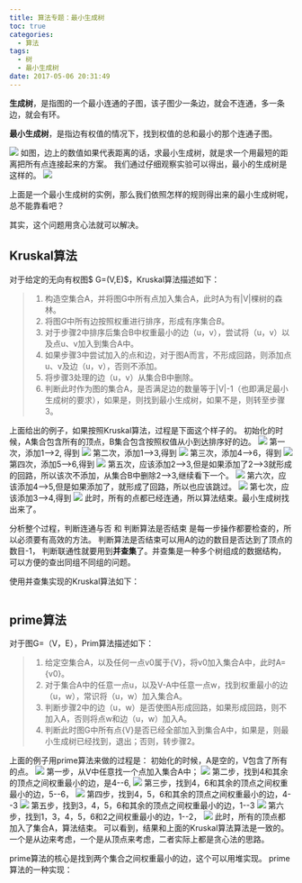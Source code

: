 ```yaml
---
title: 算法专题：最小生成树
toc: true
categories:
  - 算法
tags:
  - 树
  - 最小生成树
date: 2017-05-06 20:31:49
---
```

**生成树**，是指图的一个最小连通的子图，该子图少一条边，就会不连通，多一条边，就会有环。

**最小生成树**，是指边有权值的情况下，找到权值的总和最小的那个连通子图。

<!--more -->
![](2017-05-06_205228.png)
如图，边上的数值如果代表距离的话，求最小生成树，就是求一个用最短的距离把所有点连接起来的方案。 我们通过仔细观察实验可以得出，最小的生成树是这样的。
![](2017-05-06_205542.png)

上面是一个最小生成树的实例，那么我们依照怎样的规则得出来的最小生成树呢，总不能靠看吧？

其实，这个问题用贪心法就可以解决。

## Kruskal算法
对于给定的无向有权图$ G=(V,E)$，Kruskal算法描述如下：
> 1. 构造空集合A，并将图G中所有点加入集合A，此时A为有|V|棵树的森林。
> 2. 将图$G$中所有边按照权重进行排序，形成有序集合$B$。
> 3. 对于步骤2中排序后集合B中权重最小的边（u，v），尝试将（u，v）以及点u、v加入到集合A中。
> 4. 如果步骤3中尝试加入的点和边，对于图A而言，不形成回路，则添加点u、v及边（u，v），否则不添加。
> 5. 将步骤3处理的边（u，v）从集合B中删除。
> 6. 判断此时作为图的集合A，是否满足边的数量等于|V|-1（也即满足最小生成树的要求），如果是，则找到最小生成树，如果不是，则转至步骤3。

上面给出的例子，如果按照Kruskal算法，过程是下面这个样子的。
初始化的时候，A集合包含所有的顶点，B集合包含按照权值从小到达排序好的边。
![](2017-05-06_213033.png)
第一次，添加1-->2, 得到
![](2017-05-06_213448.png)
第二次，添加1-->3,得到
![](2017-05-06_213627.png)
第三次，添加4-->6，得到
![](2017-05-06_213729.png)
第四次，添加5-->6,得到
![](2017-05-06_213957.png)
第五次，应该添加2-->3,但是如果添加了2-->3就形成的回路，所以该次不添加，从集合B中删除2-->3,继续看下一个。
![](2017-05-06_214218.png)
第六次，应该添加4-->5,但是如果添加了，就形成了回路，所以也应该跳过。
![](2017-05-06_214327.png)
第七次，应该添加3-->4,得到
![](2017-05-06_214435.png)
此时，所有的点都已经连通，所以算法结束。最小生成树找出来了。

分析整个过程，判断连通与否 和 判断算法是否结束 是每一步操作都要检查的，所以必须要有高效的方法。 判断算法是否结束可以用A的边的数目是否达到了顶点的数目-1， 判断联通性就要用到**并查集**了。并查集是一种多个树组成的数据结构，可以方便的查出同组不同组的问题。

使用并查集实现的Kruskal算法如下：
```c

```

## prime算法
对于图G=（V，E），Prim算法描述如下：
> 1. 给定空集合A，以及任何一点v0属于{V}，将v0加入集合A中，此时A={v0}。
> 2. 对于集合A中的任意一点u，以及V-A中任意一点w，找到权重最小的边（u，w），常识将（u，w）加入集合A。
> 3. 判断步骤2中的边（u，w）是否使图A形成回路，如果形成回路，则不加入A，否则将点w和边（u，w）加入A。
> 4. 判断此时图G中所有点{V}是否已经全部加入到集合A中，如果是，则最小生成树已经找到，退出；否则，转步骤2。

上面的例子用prime算法来做的过程是：
初始化的时候，A是空的，V包含了所有的点。
![](2017-05-06_215824.png)
第一步，从V中任意找一个点加入集合A中；
![](2017-05-06_215906.png)
第二步，找到4和其余的顶点之间权重最小的边，是4--6,
![](2017-05-06_220107.png)
第三步，找到4，6和其余的顶点之间权重最小的边，5--6，
![](2017-05-06_220243.png)
第四步，找到4，5，6和其余的顶点之间权重最小的边，4--3
![](2017-05-06_220357.png)
第五步，找到3，4，5，6和其余的顶点之间权重最小的边，1--3
![](2017-05-06_221817.png)
第六步，找到1，3，4，5，6和2之间权重最小的边，1--2，
![](2017-05-06_222318.png)
此时，所有的顶点都加入了集合A，算法结束。
可以看到，结果和上面的Kruskal算法算法是一致的。一个是从边来考虑，一个是从顶点来考虑，二者实际上都是贪心法的思路。

prime算法的核心是找到两个集合之间权重最小的边，这个可以用堆实现。
prime算法的一种实现：
```c

```
